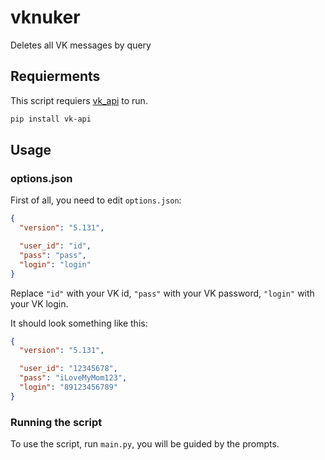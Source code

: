 # vknuker
Deletes all VK messages by query

## Requierments

This script requiers [vk_api](https://pypi.org/project/vk-api/) to run.
```bash
pip install vk-api
```

## Usage

### options.json

First of all, you need to edit `options.json`:
```json
{
  "version": "5.131",

  "user_id": "id",
  "pass": "pass",
  "login": "login"
}
```
Replace `"id"` with your VK id, `"pass"` with your VK password, `"login"` with your VK login.

It should look something like this:
```json
{
  "version": "5.131",

  "user_id": "12345678",
  "pass": "iLoveMyMom123",
  "login": "89123456789"
}
```

### Running the script

To use the script, run `main.py`, you will be guided by the prompts.
